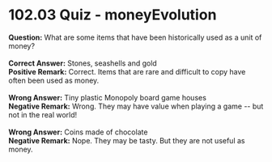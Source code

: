 # 102.03 Quiz - moneyEvolution

**Question:** What are some items that have been historically used as a unit of money?\
\
**Correct Answer:** Stones, seashells and gold\
**Positive Remark:** Correct. Items that are rare and difficult to copy have often been used as money.\
\
**Wrong Answer:** Tiny plastic Monopoly board game houses\
**Negative Remark:** Wrong. They may have value when playing a game -- but not in the real world!\
\
**Wrong Answer:** Coins made of chocolate\
**Negative Remark:** Nope. They may be tasty. But they are not useful as money.
